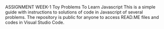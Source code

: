 ASSIGNMENT WEEK-1 
Toy Problems To Learn Javascript
This is a simple guide with instructions to solutions of code in Javascript of several problems.
The repository is public for anyone to access READ.ME files and codes in Visual Studio Code.
